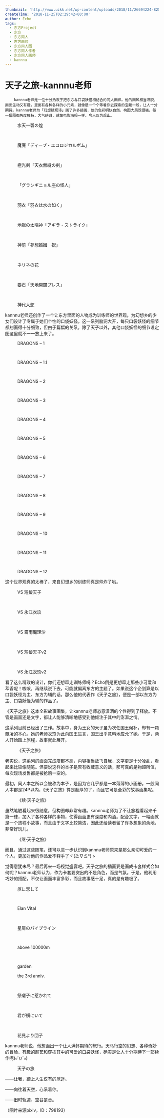 ```yaml
---
thumbnail: 'http://www.uzkk.net/wp-content/uploads/2018/11/26694224-825x510.png'
createTime: '2018-11-25T02:29:42+00:00'
author: Echo
tags:
  - 东方Project
  - 东方
  - 东方同人
  - 东方画师
  - 东方同人图
  - 东方同人作者
  - 东方同人画师
  - kannnu
---
```


# 天子之旅-kannnu老师

		kannnu老师是一位十分热衷于把东方与口袋妖怪相结合的同人画师。他的画风相当洒脱，画面生动又有趣，里面有各种各样的小元素，就像是一个个等着你去探索的宝藏一般，让人十分期待。kannnu老师为「幻想镜现诗」画了许多插画，他的色彩明快自然，构图大局观很强，每一幅图都角度独特，大气磅礴，就像电影海报一样，令人叹为观止。

<figure>
  <img src="http://www.uzkk.net/wp-content/uploads/2018/11/32258569.png" alt=""/>
  <figcaption>水天一碧の煌</figcaption>
</figure>

 

<figure>
  <img src="http://www.uzkk.net/wp-content/uploads/2018/11/32121828.png" alt=""/>
  <figcaption>魔廃「ディープ・エコロジカルボム」</figcaption>
</figure>

 

<figure>
  <img src="http://www.uzkk.net/wp-content/uploads/2018/11/35711351_p0.png" alt=""/>
  <figcaption>極光剣「天衣無縫の剣」</figcaption>
</figure>

 

<figure>
  <img src="http://www.uzkk.net/wp-content/uploads/2018/11/35692250_p0.png" alt=""/>
  <figcaption>「グランギニョル座の怪人」</figcaption>
</figure>

 

<figure>
  <img src="http://www.uzkk.net/wp-content/uploads/2018/11/35628351.png" alt=""/>
  <figcaption>羽衣「羽衣は水の如く」</figcaption>
</figure>

 

<figure>
  <img src="http://www.uzkk.net/wp-content/uploads/2018/11/23434424.png" alt=""/>
  <figcaption>地獄の太陽神「アギラ・ストライク」</figcaption>
</figure>

 

<figure>
  <img src="http://www.uzkk.net/wp-content/uploads/2018/11/27185538.png" alt=""/>
  <figcaption>神前「夢想婚姻　祝」</figcaption>
</figure>

 

<figure>
  <img src="http://www.uzkk.net/wp-content/uploads/2018/11/25168069.png" alt=""/>
  <figcaption>ネリネの花</figcaption>
</figure>

 

<figure>
  <img src="http://www.uzkk.net/wp-content/uploads/2018/11/35616984_p0.png" alt=""/>
  <figcaption>要石「天地開闢プレス」</figcaption>
</figure>

 

<figure>
  <img src="http://www.uzkk.net/wp-content/uploads/2018/11/23434628.png" alt=""/>
  <figcaption>神代大蛇</figcaption>
</figure>

kannnu老师还创作了一个让东方里面的人物成为训练师的世界观，为幻想乡的少女们设计了专属于她们个性的口袋妖怪。这一系列脑洞大开，每只口袋妖怪的细节都刻画得十分细致，但由于篇幅的关系，除了天子以外，其他口袋妖怪的细节设定图这里就不一一放上来了。

<figure>
  <img src="http://www.uzkk.net/wp-content/uploads/2018/11/40401279_p33.jpg" alt=""/>
  <figcaption>DRAGONS – 1</figcaption>
</figure>

 

<figure>
  <img src="http://www.uzkk.net/wp-content/uploads/2018/11/40401279_p34.jpg" alt=""/>
  <figcaption>DRAGONS – 1.1</figcaption>
</figure>

 

<figure>
  <img src="http://www.uzkk.net/wp-content/uploads/2018/11/40401279_p35.jpg" alt=""/>
  <figcaption>DRAGONS – 2</figcaption>
</figure>

 

<figure>
  <img src="http://www.uzkk.net/wp-content/uploads/2018/11/40401279_p1.jpg" alt=""/>
  <figcaption>DRAGONS – 3</figcaption>
</figure>

 

<figure>
  <img src="http://www.uzkk.net/wp-content/uploads/2018/11/40401279_p9.jpg" alt=""/>
  <figcaption>DRAGONS – 4</figcaption>
</figure>

 

<figure>
  <img src="http://www.uzkk.net/wp-content/uploads/2018/11/40401279_p13.jpg" alt=""/>
  <figcaption>DRAGONS – 5</figcaption>
</figure>

 

<figure>
  <img src="http://www.uzkk.net/wp-content/uploads/2018/11/40401279_p17.jpg" alt=""/>
  <figcaption>DRAGONS – 6</figcaption>
</figure>

 

<figure>
  <img src="http://www.uzkk.net/wp-content/uploads/2018/11/40401279_p19.jpg" alt=""/>
  <figcaption>DRAGONS – 7</figcaption>
</figure>

 

<figure>
  <img src="http://www.uzkk.net/wp-content/uploads/2018/11/40401279_p21.jpg" alt=""/>
  <figcaption>DRAGONS – 8</figcaption>
</figure>

 

<figure>
  <img src="http://www.uzkk.net/wp-content/uploads/2018/11/40401279_p23.jpg" alt=""/>
  <figcaption>DRAGONS – 9</figcaption>
</figure>

 

<figure>
  <img src="http://www.uzkk.net/wp-content/uploads/2018/11/40401279_p25.jpg" alt=""/>
  <figcaption>DRAGONS – 10</figcaption>
</figure>

 

<figure>
  <img src="http://www.uzkk.net/wp-content/uploads/2018/11/40401279_p31.jpg" alt=""/>
  <figcaption>DRAGONS – 11</figcaption>
</figure>

 

<figure>
  <img src="http://www.uzkk.net/wp-content/uploads/2018/11/40401279_p0.jpg" alt=""/>
  <figcaption>DRAGONS – 12</figcaption>
</figure>

这个世界观真的太棒了，来自幻想乡的训练师真是帅炸了哟。

<figure>
  <img src="http://www.uzkk.net/wp-content/uploads/2018/11/25561024_p0.png" alt=""/>
  <figcaption>VS 短髪天子</figcaption>
</figure>

 

<figure>
  <img src="http://www.uzkk.net/wp-content/uploads/2018/11/25653769_p0.png" alt=""/>
  <figcaption>VS 永江衣玖</figcaption>
</figure>

 

<figure>
  <img src="http://www.uzkk.net/wp-content/uploads/2018/11/32995922_p0.png" alt=""/>
  <figcaption>VS 霧雨魔理沙</figcaption>
</figure>

 

<figure>
  <img src="http://www.uzkk.net/wp-content/uploads/2018/11/32376296_p0.png" alt=""/>
  <figcaption>VS 短髪天子v2</figcaption>
</figure>

 

<figure>
  <img src="http://www.uzkk.net/wp-content/uploads/2018/11/32789767_p0.png" alt=""/>
  <figcaption>VS 永江衣玖v2</figcaption>
</figure>

看了这么精致的设计，你们还想牵走训练师吗？Echo倒是更想牵走那些小可爱和萃香呢！咳咳，再继续说下去，可能就偏离东方的主题了。如果说这个企划算是以口袋妖怪为主、东方为辅的话，那么他的代表作《天子之旅》，便是一部以东方为主、口袋妖怪为辅的作品了。

《天子之旅》这本全彩故事画集，让kannnu老师恣意潇洒的个性得到了释放。不管是画面还是文字，都让人能够清晰地感受到他倾注于其中的澎湃之情。

这系列目前已经出了三作。故事中，身为王女的天子虽为次任国王候补，却有一颗飘凌的本心。她的老师衣玖为此向国王进言，国王出乎意料地应允了她。于是，两人开始踏上旅程，故事就此展开。

<figure>
  <img src="http://www.uzkk.net/wp-content/uploads/2018/11/07.jpg" alt=""/>
  <figcaption>《天子之旅》</figcaption>
</figure>

老实说，这系列的画面完成度都不高，内容相当放飞自我，文字更是十分凌乱，看起来比较像随笔。但要说这样的本子是否有收藏意义的话，那可真的是物超所值，每次现场发售都是被抢购一空的。

最初，同人本之所以会被称为本子，是因为它几乎都是一本薄薄的小画册。一般同人本都是24P以内，《天子之旅》算是超厚的了，而且它可是全彩的故事画集呢。

<figure>
  <img src="http://www.uzkk.net/wp-content/uploads/2018/11/006-1.jpg" alt=""/>
  <figcaption>《续·天子之旅》</figcaption>
</figure>

虽然笔触看起来很随意，但构图却非常有趣。kannnu老师为了不让旅程看起来千篇一律，加入了各种各样的事物，使得画面更有深度和内涵。配合文字，一幅画就是一个旅程小故事，而且由于文字比较简洁，因此还给读者留了许多想象的余地，非常好玩儿。

<figure>
  <img src="http://www.uzkk.net/wp-content/uploads/2018/11/10-2.jpg" alt=""/>
  <figcaption>《继·天子之旅》</figcaption>
</figure>

而且，通过这些随笔，还可以进一步认识到kannnu老师原来是那么亲切可爱的一个人，更加对他的作品爱不释手了ヾ(≧∇≦*)ゝ

觉得意犹未尽？最后再来一场视觉盛宴吧。天子之旅的插画要是画成卡套样式会如何呢？kannnu老师认为，作为卡套要突出的不是角色，而是气氛。于是，他利用巧妙的搭配，不仅让画面丰富多彩，而且故事感十足，真的是有趣极了。

<figure>
  <img src="http://www.uzkk.net/wp-content/uploads/2018/11/26694224.png" alt=""/>
  <figcaption>旅に恋して</figcaption>
</figure>

 

<figure>
  <img src="http://www.uzkk.net/wp-content/uploads/2018/11/23680434_p0.jpg" alt=""/>
  <figcaption>Elan Vital</figcaption>
</figure>

 

<figure>
  <img src="http://www.uzkk.net/wp-content/uploads/2018/11/43318945.png" alt=""/>
  <figcaption>星屑のパイプライン</figcaption>
</figure>

 

<figure>
  <img src="http://www.uzkk.net/wp-content/uploads/2018/11/24442495.png" alt=""/>
  <figcaption>above 100000m</figcaption>
</figure>

 

<figure>
  <img src="http://www.uzkk.net/wp-content/uploads/2018/11/28932261_p0-1.png" alt=""/>
  <figcaption>garden</figcaption>
</figure>

<figure>
  <img src="http://www.uzkk.net/wp-content/uploads/2018/11/37499736_p0.png" alt=""/>
  <figcaption>the 3rd anniv.</figcaption>
</figure>

 

<figure>
  <img src="http://www.uzkk.net/wp-content/uploads/2018/11/28761055.png" alt=""/>
  <figcaption>祭囃子に惹かれて</figcaption>
</figure>

 

<figure>
  <img src="http://www.uzkk.net/wp-content/uploads/2018/11/26738432.png" alt=""/>
  <figcaption>君が横にいて</figcaption>
</figure>

 

<figure>
  <img src="http://www.uzkk.net/wp-content/uploads/2018/11/35580095_p0.png" alt=""/>
  <figcaption>花見より団子</figcaption>
</figure>

kannnu老师说，他想画出一个让人满怀期待的旅行。天马行空的幻想、各种奇妙的冒险、有趣的颜艺和穿插其中的可爱的口袋妖怪，确实是让人十分期待下一部续作呢(๑′ㅂ`๑)

<figure>
  <img src="http://www.uzkk.net/wp-content/uploads/2018/11/35443328_p0.png" alt=""/>
  <figcaption>天子の旅</figcaption>
</figure>

——让我，踏上人生仅有的旅途。

——向往着天空，心系着你。

——旧时轨迹、空谷跫音。

（图片来源pixiv，ID：798193）
